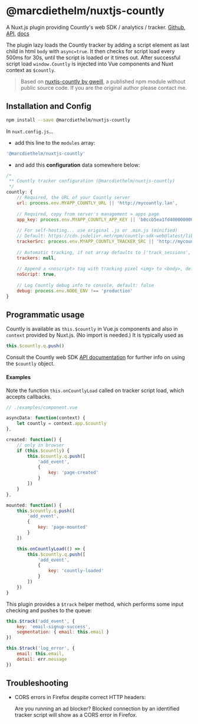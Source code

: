 # @marcdiethelm/nuxtjs-countly

A Nuxt.js plugin providing Countly's web SDK / analytics / tracker. [Github](https://github.com/Countly/countly-sdk-web), [API](http://countly.github.io/countly-sdk-web), [docs](https://resources.count.ly/docs/countly-sdk-for-web)

The plugin lazy loads the Countly tracker by adding a script element as last child in html `body` with `async=true`. It then checks for script load every 500ms for 30s, until the script is loaded or it times out. After successful script load `window.Countly` is injected into Vue components and Nuxt context as `$countly`.

> Based on [nuxtjs-countly by gweill](https://www.npmjs.com/package/nuxtjs-countly), a published npm module without public source code. If you are the original author please contact me.


## Installation and Config

```bash
npm install --save @marcdiethelm/nuxtjs-countly
```

In `nuxt.config.js`...

- add this line to the `modules` array:

```js
'@marcdiethelm/nuxtjs-countly'
```

- and add this **configuration** data somewhere below:

```js
/*
 ** Countly tracker configuration (@marcdiethelm/nuxtjs-countly)
 */
countly: {
	// Required, the URL of your Countly server
	url: process.env.MYAPP_COUNTLY_URL || 'http://mycountly.lan',
	
	// Required, copy from server's management > apps page
	app_key: process.env.MYAPP_COUNTLY_APP_KEY || 'b0ccb5ea1fd4000000000000448ed463d87d334f',
	
	// For self-hosting... use original .js or .min.js (minified)
	// Default: https://cdn.jsdelivr.net/npm/countly-sdk-web@latest/lib/countly.min.js
	trackerSrc: process.env.MYAPP_COUNTLY_TRACKER_SRC || 'http://mycountly.lan/sdk/web/countly.min.js',
	
	// Automatic tracking, if not array defaults to ['track_sessions', 'track_pageview', 'track_links']
	trackers: null,
	
	// Append a <noscript> tag with tracking pixel <img> to <body>, default: true
	noScript: true,
	
	// Log Countly debug info to console, default: false
	debug: process.env.NODE_ENV !== 'production'
}
```


## Programmatic usage

Countly is available as `this.$countly` in Vue.js components and also in `context` provided by Nuxt.js. (No import is needed.) It is typically used as

```js
this.$countly.q.push()
```
Consult the Countly web SDK [API documentation](http://countly.github.io/countly-sdk-web) for further info on using the `$countly` object.

#### Examples

Note the function `this.onCountlyLoad` called on tracker script load, which accepts callbacks.

```js
// ./examples/component.vue

asyncData: function(context) {
	let countly = context.app.$countly
},

created: function() {
	// only in browser
	if (this.$countly) {
		this.$countly.q.push([
			'add_event',
			{
				key: 'page-created'
			}
		])
	}
},

mounted: function() {
	this.$countly.q.push([
		'add_event',
		{
			key: 'page-mounted'
		}
	])

	this.onCountlyLoad(() => {
		this.$countly.q.push([
			'add_event',
			{
				key: 'countly-loaded'
			}
		])
	})
}
```

This plugin provides a `$track` helper method, which performs some input checking and pushes to the queue:

```js
this.$track('add_event', {
	key: 'email-signup-success',
	segmentation: { email: this.email }
})

this.$track('log_error', { 
	email: this.email,
	detail: err.message
})
```


## Troubleshooting

- CORS errors in Firefox despite correct HTTP headers:
  
  Are you running an ad blocker? Blocked connection by an identified tracker script will show as a CORS error in Firefox.
